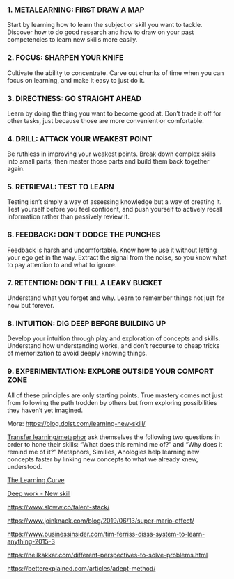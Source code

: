 ### 1. METALEARNING: FIRST DRAW A MAP
Start by learning how to learn the subject or skill you want to tackle. Discover how to do good research and how to draw on your past competencies to learn new skills more easily.

### 2. FOCUS: SHARPEN YOUR KNIFE
Cultivate the ability to concentrate. Carve out chunks of time when you can focus on learning, and make it easy to just do it.

### 3. DIRECTNESS: GO STRAIGHT AHEAD
Learn by doing the thing you want to become good at. Don’t trade it off for other tasks, just because those are more convenient or comfortable.

### 4. DRILL: ATTACK YOUR WEAKEST POINT
Be ruthless in improving your weakest points. Break down complex skills into small parts; then master those parts and build them back together again.

### 5. RETRIEVAL: TEST TO LEARN
Testing isn’t simply a way of assessing knowledge but a way of creating it. Test yourself before you feel confident, and push yourself to actively recall information rather than
passively review it.

### 6. FEEDBACK: DON’T DODGE THE PUNCHES
Feedback is harsh and uncomfortable. Know how to use it without letting your ego get in the way. Extract the signal from the noise, so you know what to pay attention to and what to ignore.

### 7. RETENTION: DON’T FILL A LEAKY BUCKET
Understand what you forget and why. Learn to remember things not just for now but forever.

### 8. INTUITION: DIG DEEP BEFORE BUILDING UP
Develop your intuition through play and exploration of concepts and skills. Understand how understanding works, and don’t recourse to cheap tricks of memorization to avoid deeply knowing things.

### 9. EXPERIMENTATION: EXPLORE OUTSIDE YOUR COMFORT ZONE
All of these principles are only starting points. True mastery comes not just from following the path trodden by others but from exploring possibilities they haven’t yet imagined.

More:
https://blog.doist.com/learning-new-skill/


[Transfer learning/metaphor](https://medium.com/accelerated-intelligence/how-elon-musk-learns-faster-and-better-than-everyone-else-a010a4f586ef)
ask themselves the following two questions in order to hone their skills: “What does this remind me of?” and “Why does it remind me of it?”
Metaphors, Similies, Anologies help learning new concepts faster by linking new concepts to what we already knew, understood. 


[The Learning Curve](https://illiteracyhasdownsides.com/2020/06/13/how-to-get-worse-at-starcraft-ii/amp/)

[Deep work - New skill](https://azeria-labs.com/the-importance-of-deep-work-the-30-hour-method-for-learning-a-new-skill/)

https://www.sloww.co/talent-stack/

https://www.joinknack.com/blog/2019/06/13/super-mario-effect/

https://www.businessinsider.com/tim-ferriss-disss-system-to-learn-anything-2015-3

https://neilkakkar.com/different-perspectives-to-solve-problems.html

https://betterexplained.com/articles/adept-method/